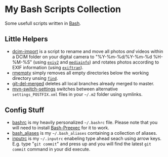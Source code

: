 # My Bash Scripts Collection

Some usefull scripts written in [Bash](https://www.gnu.org/software/bash/).

## Little Helpers

* [dcim-import](helper/dcim-import) is a script to rename and move all photos *and* videos within a DCIM folder on your digital camera to "%Y-%m-%d/%Y-%m-%d %H-%M-%S" (using [`exiv2`](http://www.exiv2.org/) and [`mediainfo`](http://manpages.ubuntu.com/manpages/wily/en/man1/mediainfo.1.html)) and rotates photos according to EXIF information (using [`exiftran`](http://manpages.ubuntu.com/manpages/wily/man1/exiftran.1.html)). 
* [rmempty](helper/rmempty) simply removes all empty directories below the working directory unsing [`find`](http://manpages.ubuntu.com/manpages/wily/en/man1/find.1.html).
* [git-del-merged](helper/git-del-merged) deletes all local branches already merged to master.
* [mvn-switch-settings](helper/mvn-switch-settings) switches between alternative `settings_POSTFIX.xml` files in your `~/.m2` folder using symlinks.

## Config Stuff

* [bashrc](configuration/bashrc) is my heavily personalized `~/.bashrc` file. Please note that you will need to install [Bash-Preexec](https://github.com/rcaloras/bash-preexec) for it to work.
* [bash_aliases](configuration/bash_aliases) is my `~/.bash_aliases` containing a collection of aliases.
* [inputrc](configuration/inputrc) is my `~/.inputrc` enabeling type ahead seach using arrow keys. E.g. type "`git commit`" and press up and you will find the latest `git commit` command in your did execute.
